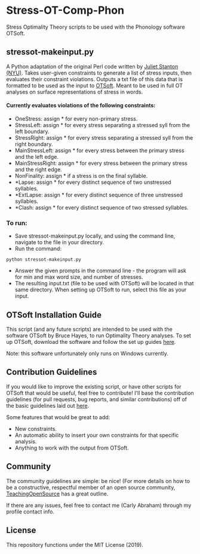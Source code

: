 # Stress-OT-Comp-Phon
Stress Optimality Theory scripts to be used with the Phonology software OTSoft.

## stressot-makeinput.py
A Python adaptation of the original Perl code written by [Juliet Stanton (NYU)](https://wp.nyu.edu/stanton/).
Takes user-given constraints to generate a list of stress inputs, then evaluates their constraint violations. Outputs a txt file of this data that is formatted to be used as the input to [OTSoft](http://linguistics.ucla.edu/people/hayes/otsoft/). Meant to be used in full OT analyses on surface representations of stress in words.

#### Currently evaluates violations of the following constraints:
* OneStress: assign \* for every non-primary stress.
* StressLeft: assign \* for every stress separating a stressed syll from the left boundary.
* StressRight: assign \* for every stress separating a stressed syll from the right boundary.
* MainStressLeft: assign \* for every stress between the primary stress and the left edge.
* MainStressRight: assign \* for every stress between the primary stress and the right edge.
* NonFinality: assign \* if a stress is on the final syllable.
* \*Lapse: assign \* for every distinct sequence of two unstressed syllables.
* \*ExtLapse: assign \* for every distinct sequence of three unstressed syllables.
* \*Clash: assign \* for every distinct sequence of two stressed syllables.

### To run: 
* Save stressot-makeinput.py locally, and using the command line, navigate to the file in your directory.
* Run the command:
```
python stressot-makeinput.py
```
* Answer the given prompts in the command line - the program will ask for min and max word size, and number of stresses.
* The resulting input.txt (file to be used with OTSoft) will be located in that same directory. When setting up OTSoft to run, select this file as your input.

## OTSoft Installation Guide

This script (and any future scripts) are intended to be used with the software OTSoft by Bruce Hayes, to run Optimality Theory analyses. To set up OTSoft, download the software and follow the set up guides [here](https://linguistics.ucla.edu/people/hayes/otsoft/). 

Note: this software unfortunately only runs on Windows currently.

## Contribution Guidelines

If you would like to improve the existing script, or have other scripts for OTSoft that would be useful, feel free to contribute! I'll base the contribution guidelines (for pull requests, bug reports, and similar contributions) off of the basic guidelines laid out [here](https://www.contribution-guide.org/). 

Some features that would be great to add:
* New constraints.
* An automatic ability to insert your own constraints for that specific analysis.
* Anything to work with the output from OTSoft.

## Community

The community guidelines are simple: be nice! (For more details on how to be a constructive, respectful member of an open source community, [TeachingOpenSource](http://teachingopensource.org/community/community-guidelines/) has a great outline. 

If there are any issues, feel free to contact me (Carly Abraham) through my profile contact info.

## License 

This repository functions under the MIT License (2019).
